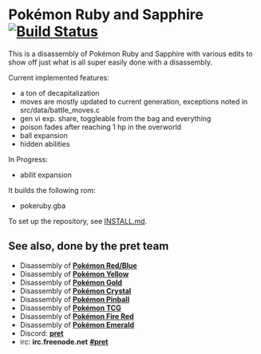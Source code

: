 # Pokémon Ruby and Sapphire [![Build Status][travis-badge]][travis]

This is a disassembly of Pokémon Ruby and Sapphire with various edits to show off just what is all super easily done with a disassembly.

Current implemented features:
* a ton of decapitalization
* moves are mostly updated to current generation, exceptions noted in src/data/battle_moves.c
* gen vi exp. share, toggleable from the bag and everything
* poison fades after reaching 1 hp in the overworld
* ball expansion
* hidden abilities 

In Progress:
* abilit expansion

It builds the following rom:

* pokeruby.gba

To set up the repository, see [INSTALL.md](INSTALL.md).

## See also, done by the pret team

* Disassembly of [**Pokémon Red/Blue**][pokered]
* Disassembly of [**Pokémon Yellow**][pokeyellow]
* Disassembly of [**Pokémon Gold**][pokegold]
* Disassembly of [**Pokémon Crystal**][pokecrystal]
* Disassembly of [**Pokémon Pinball**][pokepinball]
* Disassembly of [**Pokémon TCG**][poketcg]
* Disassembly of [**Pokémon Fire Red**][pokefirered]
* Disassembly of [**Pokémon Emerald**][pokeemerald]
* Discord: [**pret**][Discord]
* irc: **irc.freenode.net** [**#pret**][irc]

[pokered]: https://github.com/pret/pokered
[pokeyellow]: https://github.com/pret/pokeyellow
[pokegold]: https://github.com/pret/pokegold
[pokecrystal]: https://github.com/pret/pokecrystal
[pokepinball]: https://github.com/pret/pokepinball
[poketcg]: https://github.com/pret/poketcg
[pokefirered]: https://github.com/pret/pokefirered
[pokeemerald]: https://github.com/pret/pokeemerald
[Discord]: https://discord.gg/cJxDDVP
[irc]: https://kiwiirc.com/client/irc.freenode.net/?#pret
[travis]: https://travis-ci.org/pret/pokeruby
[travis-badge]: https://travis-ci.org/pret/pokeruby.svg?branch=master
